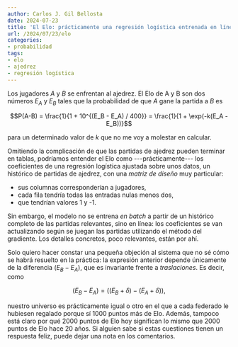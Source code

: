 ```yaml
---
author: Carlos J. Gil Bellosta
date: 2024-07-23
title: 'El Elo: prácticamente una regresión logística entrenada en línea'
url: /2024/07/23/elo
categories:
- probabilidad
tags:
- elo
- ajedrez
- regresión logística
---
```


Los jugadores $A$ y $B$ se enfrentan al ajedrez. El Elo de A y B son dos números $E_A$ y $E_B$ tales que la probabilidad de que $A$ gane la partida a $B$ es

$$P(A-B) = \frac{1}{1 + 10^{(E_B - E_A) / 400}} = \frac{1}{1 + \exp(-k(E_A - E_B))}$$

para un determinado valor de $k$ que no me voy a molestar en calcular.

Omitiendo la complicación de que las partidas de ajedrez pueden terminar en tablas, podríamos entender el Elo como ---prácticamente--- los coeficientes de una regresión logística ajustada sobre unos datos, un histórico de partidas de ajedrez, con una _matriz de diseño_ muy particular:
- sus columnas corresponderían a jugadores,
- cada fila tendría todas las entradas nulas menos dos,
- que tendrían valores 1 y -1.

Sin embargo, el modelo no se entrena _en batch_ a partir de un histórico completo de las partidas relevantes, sino en línea: los coeficientes se van actualizando según se juegan las partidas utilizando el método del gradiente. Los detalles concretos, poco relevantes, están por ahí.

Solo quiero hacer constar una pequeña objeción al sistema que no sé cómo se habrá resuelto en la práctica: la expresión anterior depende únicamente de la diferencia $(E_B - E_A)$, que es invariante frente a _traslaciones_. Es decir, como

$$(E_B - E_A) = ((E_B + \delta) - (E_A + \delta)),$$

nuestro universo es prácticamente igual o otro en el que a cada federado le hubiesen regalado porque sí 1000 puntos más de Elo. Además, tampoco está claro por qué 2000 puntos de Elo hoy significan lo mismo que 2000 puntos de Elo hace 20 años. Si alguien sabe si estas cuestiones tienen un respuesta feliz, puede dejar una nota en los comentarios.


